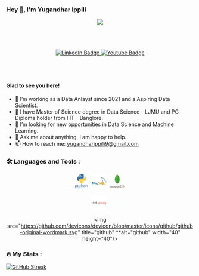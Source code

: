### Hey 👋, I'm Yugandhar Ippili

<div id="header" align="center">
  <img src="https://media.giphy.com/media/M9gbBd9nbDrOTu1Mqx/giphy.gif" width="100"/>
</div>


<br> </br>

<div id="badges" align="center">
  <a href="https://www.linkedin.com/in/ippiliyugandhar/">
    <img src="https://img.shields.io/badge/LinkedIn-blue?style=for-the-badge&logo=linkedin&logoColor=white" alt="LinkedIn Badge"/>
  </a>
  <a href="https://github.com/yugandharippili/">
    <img src="https://img.shields.io/badge/Github-grey?style=for-the-badge&logo=github&logoColor=white" alt="Youtube Badge"/>
  </a>
  
</div>
<br> </br>

<div id="header" align="center">
<img src="https://komarev.com/ghpvc/?username=yugandharippili&style=flat-square&color=blue" alt=""/>
</div>

#### Glad to see you here!


- 🔭 I’m working as a Data Anlayst since 2021 and a Aspiring Data Scientist.
- 🌱 I have Master of Science degree in Data Science - LJMU and PG Diploma holder from IIIT - Banglore.
- 👯 I’m looking for new opportunities in Data Science and Machine Learning.
- 💬 Ask me about anything, I am happy to help.
- 📫 How to reach me: yugandharippili9@gmail.com


### :hammer_and_wrench: Languages and Tools :

<div align="center">
  <img src="https://github.com/devicons/devicon/blob/master/icons/python/python-original-wordmark.svg" title="Python" alt="Python" width="40" height="40"/>&nbsp;
  <img src="https://github.com/devicons/devicon/blob/master/icons/mysql/mysql-original-wordmark.svg" title="MySQL" alt="MySQL" width="40" height="40"/>&nbsp;
  <img src="https://github.com/devicons/devicon/blob/master/icons/mongodb/mongodb-original-wordmark.svg" title="Mongo DB" alt="Mongo DB" width="40" height="40"/>&nbsp;

  <img src="https://github.com/devicons/devicon/blob/master/icons/sqlalchemy/sqlalchemy-original-wordmark.svg" title="sqlalchemy" alt="sqlalchemy" width="40" height="40"/>&nbsp;


  <img src="https://github.com/devicons/devicon/blob/master/icons/github/github-original-wordmark.svg" title="github" **alt="github" width="40" height="40"/>
</div>

### :fire: My Stats :

[![GitHub Streak](http://github-readme-streak-stats.herokuapp.com?user=yugandharippili&theme=dark&background=000000)](https://git.io/streak-stats)
